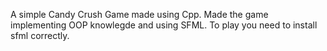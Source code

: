A simple Candy Crush Game made using Cpp. Made the game implementing OOP knowlegde and using SFML.
To play you need to install sfml correctly.

